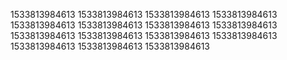 1533813984613
1533813984613
1533813984613
1533813984613
1533813984613
1533813984613
1533813984613
1533813984613
1533813984613
1533813984613
1533813984613
1533813984613
1533813984613
1533813984613
1533813984613